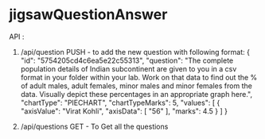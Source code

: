 # jigsawQuestionAnswer

API :

1.	/api/question 
	PUSH - 
		to add the new question with following format:
		{
		    "id": "5754205cd4c6ea5e22c55313",
		    "question": "The complete population details of Indian subcontinent are given to you in a csv format in your folder within your lab. Work on that data to find out the % of adult males, adult females, minor males and minor females from the data. Visually depict these percentages in an appropriate graph here.",
		    "chartType": "PIECHART",
		    "chartTypeMarks": 5,
		    "values": [
		      {
			"axisValue": "Virat Kohli",
			"axisData": [
			  "56"
			],
			"marks": 4.5
		      }
		    ]
		  }


2. /api/questions
	GET -
		To Get all the questions
        
